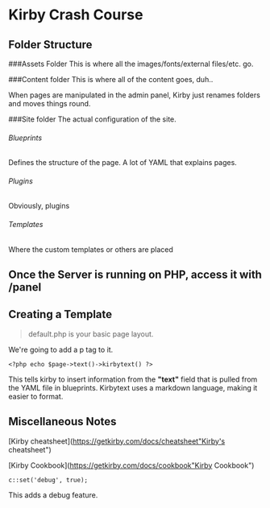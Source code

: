 # Kirby Crash Course

## Folder Structure
###Assets Folder
This is where all the images/fonts/external files/etc. go.

###Content folder
This is where all of the content goes, duh..

When pages are manipulated in the admin panel, Kirby just renames folders and moves things round.

###Site folder
The actual configuration of the site.

###### Blueprints
Defines the structure of the page. A lot of YAML that explains pages.

###### Plugins
Obviously, plugins

###### Templates
Where the custom templates or others are placed


## Once the Server is running on PHP, access it with /panel

## Creating a Template

>default.php is your basic page layout.

We're going to add a p tag to it.

```
<?php echo $page->text()->kirbytext() ?>

```

This tells kirby to insert information from the **"text"** field that is pulled from the YAML file in blueprints. Kirbytext uses a markdown language, making it easier to format.

## Miscellaneous Notes

[Kirby cheatsheet](https://getkirby.com/docs/cheatsheet"Kirby's cheatsheet")

[Kirby Cookbook](https://getkirby.com/docs/cookbook"Kirby Cookbook")

```
c::set('debug', true);
 ```

This adds a debug feature.
